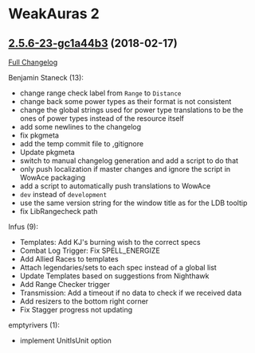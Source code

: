 # WeakAuras 2

## [2.5.6-23-gc1a44b3](https://github.com/WeakAuras/WeakAuras2/tree/c1a44b3d184bee4e7e4b32dde8c77ce01f165c23) (2018-02-17)

[Full Changelog](https://github.com/WeakAuras/WeakAuras2/compare/2.5.6...c1a44b3d184bee4e7e4b32dde8c77ce01f165c23)

Benjamin Staneck (13):

- change range check label from `Range` to `Distance`
- change back some power types as their format is not consistent
- change the global strings used for power type translations to be the ones of power types instead of the resource itself
- add some newlines to the changelog
- fix pkgmeta
- add the temp commit file to ,gitignore
- Update pkgmeta
- switch to manual changelog generation and add a script to do that
- only push localization if master changes and ignore the script in WowAce packaging
- add a script to automatically push translations to WowAce
- `dev` instead of `development`
- use the same version string for the window title as for the LDB tooltip
- fix LibRangecheck path

Infus (9):

- Templates: Add KJ's burning wish to the correct specs
- Combat Log Trigger: Fix SPELL_ENERGIZE
- Add Allied Races to templates
- Attach legendaries/sets to each spec instead of a global list
- Update Templates based on suggestions from Nighthawk
- Add Range Checker trigger
- Transmission: Add a timeout if no data to check if we received data
- Add resizers to the bottom right corner
- Fix Stagger progress not updating

emptyrivers (1):

- implement UnitIsUnit option

